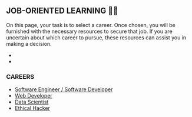 ## JOB-ORIENTED LEARNING 🧑‍💻
On this page, your task is to select a career. Once chosen, you will be furnished with the necessary resources to secure that job. If you are uncertain about which career to pursue, these resources can assist you in making a decision.

- 
-

### CAREERS
- [Software Engineer / Software Developer](Software-Engineer/SoftwareEngineer.md)
- [Web Developer](Web-Dev/WebDev.md)
- [Data Scientist](Data-Scientist/DataScientist.md)
- [Ethical Hacker](Ethical-Hacker/EthicalHacker.md)